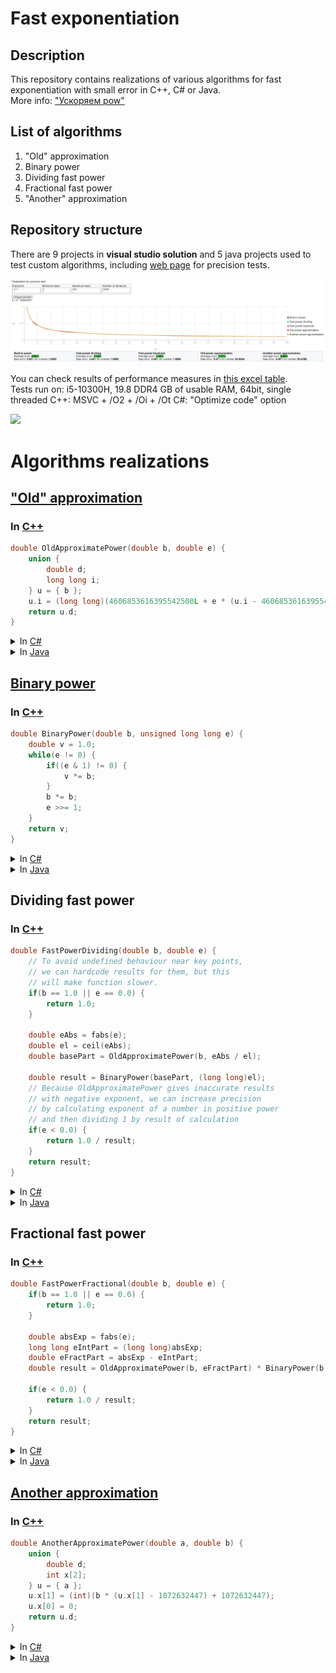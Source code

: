 # Fast exponentiation

## Description

This repository contains realizations of various algorithms for fast exponentiation with small error in C++, C# or Java.  
More info: ["Ускоряем pow"](https://habr.com/ru/post/584662/)

## List of algorithms

1. "Old" approximation
2. Binary power
3. Dividing fast power
4. Fractional fast power
5. "Another" approximation

## Repository structure

There are 9 projects in **visual studio solution** and 5 java projects used to test custom algorithms, including [web page](https://alordash.github.io/FastExponentiation/publish/wwwroot/) for precision tests.

<img src="Previews/Chart.png" />

You can check results of performance measures in [this excel table](Performance%20results/Results.xlsx).  
Tests run on: i5-10300H, 19.8 DDR4 GB of usable RAM, 64bit, single threaded
C++: MSVC + /O2 + /Oi + /Ot
C#: "Optimize code" option

<img src="Previews/С++_Speed.png" />

# Algorithms realizations

## ["Old" approximation](https://habr.com/ru/company/infopulse/blog/336110/)

### In [C++](https://github.com/alordash/FastExponentiation/blob/6d758e7bba7c2bc6433bdf1bb1b52655f89790ea/FastExponentiation/FastMathCpp/FastMath.cpp#L16)
```c++
double OldApproximatePower(double b, double e) {
    union {
        double d;
        long long i;
    } u = { b };
    u.i = (long long)(4606853616395542500L + e * (u.i - 4606853616395542500L));
    return u.d;
}
```
<details>
<summary>In <a href="https://github.com/alordash/FastExponentiation/blob/6d758e7bba7c2bc6433bdf1bb1b52655f89790ea/FastExponentiation/FastMath/FastMath.cs#L21">C#</a></summary>

```C#
double OldApproximatePower(double b, double e) {
    long i = BitConverter.DoubleToInt64Bits(b);
    i = (long)(FastMath.doubleApproximator + e * (i - FastMath.doubleApproximator));
    return BitConverter.Int64BitsToDouble(i);
}
```
</details>

<details>
<summary>In <a href="https://github.com/alordash/FastExponentiation/blob/9ac388b30ee9af40523769d8622de0ecfe3d9d7c/Java/FastMath/src/FastMath.java#L18">Java</a></summary>

```java
double OldApproximatePower(double b, double e) {
    long i = Double.doubleToLongBits(b);
    i = (long) (FastMath.doubleApproximator + e * (i - FastMath.doubleApproximator));
    return Double.longBitsToDouble(i);
}
```
</details>

## [Binary power](https://en.wikipedia.org/wiki/Exponentiation_by_squaring)

### In [C++](https://github.com/alordash/FastExponentiation/blob/6d758e7bba7c2bc6433bdf1bb1b52655f89790ea/FastExponentiation/FastMathCpp/FastMath.cpp#L3)
```c++
double BinaryPower(double b, unsigned long long e) {
    double v = 1.0;
    while(e != 0) {
        if((e & 1) != 0) {
            v *= b;
        }
        b *= b;
        e >>= 1;
    }
    return v;
}
```
<details>
<summary>In <a href="https://github.com/alordash/FastExponentiation/blob/6d758e7bba7c2bc6433bdf1bb1b52655f89790ea/FastExponentiation/FastMath/FastMath.cs#L5">C#</a></summary>

```c#
double BinaryPower(double b, UInt64 e) {
    double v = 1d;
    while(e != 0) {
        if((e & 1) != 0) {
            v *= b;
        }
        b *= b;
        e >>= 1;
    }
    return v;
}
```
</details>

<details>
<summary>In <a href="https://github.com/alordash/FastExponentiation/blob/071ebb67d214b165c5f5cb4798fdfaf63b7fc4bb/Java/FastMath/src/FastMath.java#L2">Java</a></summary>

```java
double BinaryPower(double b, long e) {
    double v = 1d;
    while (e > 0) {
        if ((e & 1) != 0) {
            v *= b;
        }
        b *= b;
        e >>= 1;
    }
    return v;
}
```
</details>

## Dividing fast power
### In [C++](https://github.com/alordash/FastExponentiation/blob/6d758e7bba7c2bc6433bdf1bb1b52655f89790ea/FastExponentiation/FastMathCpp/FastMath.cpp#L28)
```c++
double FastPowerDividing(double b, double e) {
    // To avoid undefined behaviour near key points,
    // we can hardcode results for them, but this
    // will make function slower.
    if(b == 1.0 || e == 0.0) {
        return 1.0;
    }

    double eAbs = fabs(e);
    double el = ceil(eAbs);
    double basePart = OldApproximatePower(b, eAbs / el);

    double result = BinaryPower(basePart, (long long)el);
    // Because OldApproximatePower gives inaccurate results
    // with negative exponent, we can increase precision
    // by calculating exponent of a number in positive power
    // and then dividing 1 by result of calculation
    if(e < 0.0) {
        return 1.0 / result;
    }
    return result;
}
```
<details>
<summary>In <a href="https://github.com/alordash/FastExponentiation/blob/6d758e7bba7c2bc6433bdf1bb1b52655f89790ea/FastExponentiation/FastMath/FastMath.cs#L27">C#</a></summary>

```c#
double FastPowerDividing(double b, double e) {
    if(b == 1d || e == 0d) {
        return 1d;
    }

    var eAbs = Math.Abs(e);
    var el = Math.Ceiling(eAbs);
    var basePart = OldApproximatePower(b, eAbs / el);
    var result = BinaryPower(basePart, (long)el);
    
    if(e < 0d) {
        return 1d / result;
    }
    return result;
}
```
</details>

<details>
<summary>In <a href="https://github.com/alordash/FastExponentiation/blob/071ebb67d214b165c5f5cb4798fdfaf63b7fc4bb/Java/FastMath/src/FastMath.java#L25">Java</a></summary>

```java
double FastPowerDividing(double b, double e) {
    if (b == 1d || e == 0d) {
        return 1d;
    }

    var eAbs = Math.abs(e);
    var el = Math.ceil(eAbs);
    var basePart = OldApproximatePower(b, eAbs / el);
    var result = BinaryPower(basePart, (long) el);
    
    if (e < 0d) {
        return 1d / result;
    }
    return result;
}
```
</details>

## Fractional fast power
### In [C++](https://github.com/alordash/FastExponentiation/blob/6d758e7bba7c2bc6433bdf1bb1b52655f89790ea/FastExponentiation/FastMathCpp/FastMath.cpp#L58)
```c++
double FastPowerFractional(double b, double e) {
    if(b == 1.0 || e == 0.0) {
        return 1.0;
    }

    double absExp = fabs(e);
    long long eIntPart = (long long)absExp;
    double eFractPart = absExp - eIntPart;
    double result = OldApproximatePower(b, eFractPart) * BinaryPower(b, eIntPart);
    
    if(e < 0.0) {
        return 1.0 / result;
    }
    return result;
}
```
<details>
<summary>In <a href="https://github.com/alordash/FastExponentiation/blob/6d758e7bba7c2bc6433bdf1bb1b52655f89790ea/FastExponentiation/FastMath/FastMath.cs#L59">C#</a></summary>

```c#
double FastPowerFractional(double b, double e) {
    if(b == 1d || e == 0d) {
        return 1d;
    }

    double absExp = Math.Abs(e);
    long eIntPart = (long)absExp;
    double eFractPart = absExp - eIntPart;
    double result = OldApproximatePower(b, eFractPart) * BinaryPower(b, eIntPart);

    if(e < 0d) {
        return 1d / result;
    }
    return result;
}
```
</details>

<details>
<summary>In <a href="https://github.com/alordash/FastExponentiation/blob/5cb25a4ceb1963ee84fd80fc8000cafbedd7e47e/Java/FastMath/src/FastMath.java#L53">Java</a></summary>

```java
double FastPowerFractional(double b, double e) {
    if (b == 1d || e == 0d) {
        return 1d;
    }

    double absExp = Math.abs(e);
    long eIntPart = (long)absExp;
    double eFractPart = absExp - eIntPart;
    double result = OldApproximatePower(b, eFractPart) * BinaryPower(b, eIntPart);

    if(e < 0d) {
        return 1d / result;
    }
    return result;
}
```
</details>

## [Another approximation](https://martin.ankerl.com/2007/10/04/optimized-pow-approximation-for-java-and-c-c/)

### In [C++](https://github.com/alordash/FastExponentiation/blob/6d758e7bba7c2bc6433bdf1bb1b52655f89790ea/FastExponentiation/FastMathCpp/FastMath.cpp#L77)
```c++
double AnotherApproximatePower(double a, double b) {
    union {
        double d;
        int x[2];
    } u = { a };
    u.x[1] = (int)(b * (u.x[1] - 1072632447) + 1072632447);
    u.x[0] = 0;
    return u.d;
}
```
<details>
<summary>In <a href="https://github.com/alordash/FastExponentiation/blob/6d758e7bba7c2bc6433bdf1bb1b52655f89790ea/FastExponentiation/FastMath/FastMath.cs#L78">C#</a></summary>
    
```c#
double AnotherApproxPower(double a, double b) {
    int tmp = (int)(BitConverter.DoubleToInt64Bits(a) >> 32);
    int tmp2 = (int)(b * (tmp - 1072632447) + 1072632447);
    return BitConverter.Int64BitsToDouble(((long)tmp2) << 32);
}
```
</details>

<details>
<summary>In <a href="https://github.com/alordash/FastExponentiation/blob/5cb25a4ceb1963ee84fd80fc8000cafbedd7e47e/Java/FastMath/src/FastMath.java#L72">Java</a></summary>

```java
double AnotherApproxPower(double a, double b) {
    int tmp = (int)(Double.doubleToLongBits(a) >> 32);
    int tmp2 = (int)(b * (tmp - 1072632447) + 1072632447);
    return Double.longBitsToDouble(((long)tmp2) << 32);
}
```
</details>
